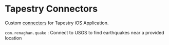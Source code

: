 # Tapestry Connectors

Custom [connectors](https://github.com/TheIconfactory/Tapestry/blob/main/Documentation/API.md) for Tapestry iOS Application.

`com.renaghan.quake` : Connect to USGS to find earthquakes near a provided location


